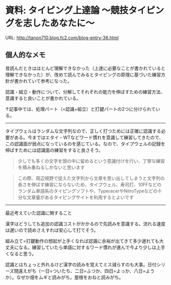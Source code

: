 # 資料: タイピング上達論 ～競技タイピングを志したあなたに～

URL: http://tanon710.blog.fc2.com/blog-entry-36.html

## 個人的なメモ

昔読んだときはほとんど理解できなかった（上達に必要なことが書かれていると理解できなかった）が、改めて読んでみるとタイピングの原理に基づいた練習方針が書かれていて参考になった。

認識・組立・動作について、分解してそれぞれの能力を伸ばすための練習方法、意識すると良いことが書かれている。

↑記事中では、処理パート（=認識+組立）と打鍵パートの2つに分けられている。

---

タイプウェルはランダムな文字列なので、正しく打つためには正確に認識する必要がある。今まではエタイ・WTなどワード慣れを意識して練習してきたので、この認識面が弱点になっているのを感じている。なので、タイプウェルの記録を伸ばすためには認識面の練習をすると良さそう。

> 少しでも多くの文字を頭の中に留めるという意識付けを行い、丁寧な練習を積み重ねるしかないと思います

> この際、周辺視野で捉えた文字列から文章を思い出してしまうと文字列の長さを伸ばす練習にならないため、タイプウェル、寿司打、10FFなどのランダム単語系のタイピングソフトや、TyperacerやNitroTypeなどの十分な文章量があるタイピングサイトを利用するとよいです

---

最近考えていた認識に関すること

漢字はどうしても追加の認識コストがかかるので先読みを意識する。流れる速度は遅いので読めさえすれば安心して打てそう。

組み立て=打鍵動作の想起が上手くなれば認識に余裕が出てきて多少遅れても大丈夫になる。練習していたら単語に対するワード慣れが進んで今より少しは上手くなると思う。

認識とはちょっと外れるけど漢字の読みを覚えてミス減らすのも大事。日付シリーズ間違えがち（一日=ついたち、二日=ふつか、四日=よっか、八日=ようか）。なぜか畑をムギと読みがち。屋根をおねと読みがち。
